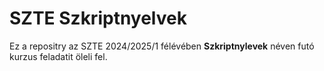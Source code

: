 # SZTE Szkriptnyelvek
Ez a repositry az SZTE 2024/2025/1 félévében **Szkriptnylevek** néven futó kurzus feladatit öleli fel.
